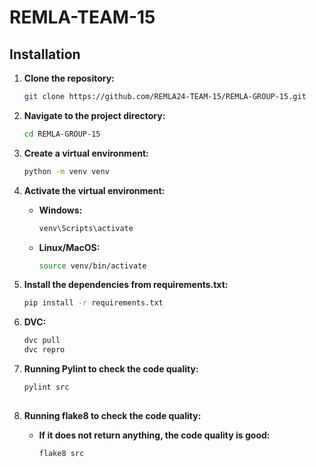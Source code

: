 # REMLA-TEAM-15

## Installation

1. **Clone the repository:**
   ```bash
   git clone https://github.com/REMLA24-TEAM-15/REMLA-GROUP-15.git

2. **Navigate to the project directory:**
   ```bash
   cd REMLA-GROUP-15

3. **Create a virtual environment:**
   ```bash
   python -m venv venv

4. **Activate the virtual environment:**
   - **Windows:**
     ```bash
     venv\Scripts\activate
     ```
   - **Linux/MacOS:**
     ```bash
     source venv/bin/activate
     ```


6. **Install the dependencies from requirements.txt:**
   ```bash
   pip install -r requirements.txt

7. **DVC:**
   ```bash
   dvc pull
   dvc repro

8. **Running Pylint to check the code quality:**
   ```bash
   pylint src
  
9. **Running flake8 to check the code quality:**
   - **If it does not return anything, the code quality is good:**
     ```bash
     flake8 src
     ```
